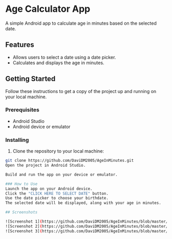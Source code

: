 # Age Calculator App

A simple Android app to calculate age in minutes based on the selected date.

## Features

- Allows users to select a date using a date picker.
- Calculates and displays the age in minutes.

## Getting Started

Follow these instructions to get a copy of the project up and running on your local machine.

### Prerequisites

- Android Studio
- Android device or emulator

### Installing

1. Clone the repository to your local machine:

```bash
git clone https://github.com/DaviDM2005/AgeInMinutes.git
Open the project in Android Studio.

Build and run the app on your device or emulator.

### How to Use
Launch the app on your Android device.
Click the "CLICK HERE TO SELECT DATE" button.
Use the date picker to choose your birthdate.
The selected date will be displayed, along with your age in minutes.

## Screenshots

![Screenshot 1](https://github.com/DaviDM2005/AgeInMinutes/blob/master/Screenshots/1.jpg)
![Screenshot 2](https://github.com/DaviDM2005/AgeInMinutes/blob/master/Screenshots/2.jpg)
![Screenshot 3](https://github.com/DaviDM2005/AgeInMinutes/blob/master/Screenshots/3.jpg)
